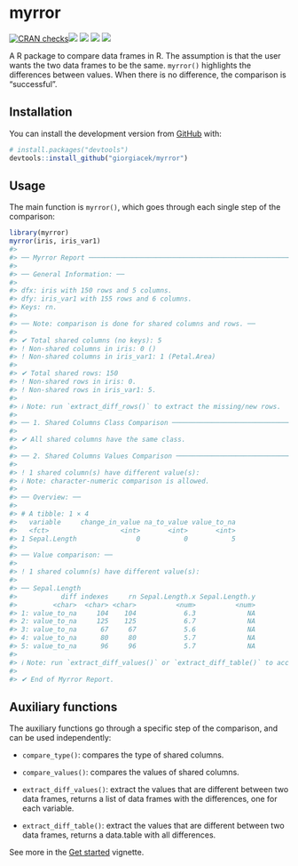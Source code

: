 
<!-- README.md is generated from README.Rmd. Please edit that file -->

# myrror

<!-- badges: start -->

[![CRAN
checks](https://badges.cranchecks.info/summary/myrror.svg)](https://cran.r-project.org/web/checks/check_results_myrror.html)[![](https://www.r-pkg.org/badges/version/myrror?color=orange)](https://cran.r-project.org/package=myrror)
[![](https://img.shields.io/badge/devel%20version-0.0.0.9001-blue.svg)](https://github.com/giorgiacek/myrror)
[![](https://codecov.io/gh/giorgiacek/myrror/branch/main/graph/badge.svg)](https://app.codecov.io/gh/giorgiacek/myrror)
[![](https://img.shields.io/badge/lifecycle-experimental-orange.svg)](https://lifecycle.r-lib.org/articles/stages.html#experimental)

<!-- badges: end -->

A R package to compare data frames in R. The assumption is that the user
wants the two data frames to be the same. `myrror()` highlights the
differences between values. When there is no difference, the comparison
is “successful”.

## Installation

You can install the development version from
[GitHub](https://github.com/) with:

``` r
# install.packages("devtools")
devtools::install_github("giorgiacek/myrror")
```

## Usage

The main function is `myrror()`, which goes through each single step of
the comparison:

``` r
library(myrror)
myrror(iris, iris_var1)
#> 
#> ── Myrror Report ───────────────────────────────────────────────────────────────
#> 
#> ── General Information: ──
#> 
#> dfx: iris with 150 rows and 5 columns.
#> dfy: iris_var1 with 155 rows and 6 columns.
#> Keys: rn.
#> 
#> ── Note: comparison is done for shared columns and rows. ──
#> 
#> ✔ Total shared columns (no keys): 5
#> ! Non-shared columns in iris: 0 ()
#> ! Non-shared columns in iris_var1: 1 (Petal.Area)
#> 
#> ✔ Total shared rows: 150
#> ! Non-shared rows in iris: 0.
#> ! Non-shared rows in iris_var1: 5.
#> 
#> ℹ Note: run `extract_diff_rows()` to extract the missing/new rows.
#> 
#> ── 1. Shared Columns Class Comparison ──────────────────────────────────────────
#> 
#> ✔ All shared columns have the same class.
#> 
#> ── 2. Shared Columns Values Comparison ─────────────────────────────────────────
#> 
#> ! 1 shared column(s) have different value(s):
#> ℹ Note: character-numeric comparison is allowed.
#> 
#> ── Overview: ──
#> 
#> # A tibble: 1 × 4
#>   variable     change_in_value na_to_value value_to_na
#>   <fct>                  <int>       <int>       <int>
#> 1 Sepal.Length               0           0           5
#> 
#> ── Value comparison: ──
#> 
#> ! 1 shared column(s) have different value(s):
#> 
#> ── Sepal.Length
#>           diff indexes     rn Sepal.Length.x Sepal.Length.y
#>         <char>  <char> <char>          <num>          <num>
#> 1: value_to_na     104    104            6.3             NA
#> 2: value_to_na     125    125            6.7             NA
#> 3: value_to_na      67     67            5.6             NA
#> 4: value_to_na      80     80            5.7             NA
#> 5: value_to_na      96     96            5.7             NA
#> 
#> ℹ Note: run `extract_diff_values()` or `extract_diff_table()` to access the results in list or table format.
#> 
#> ✔ End of Myrror Report.
```

## Auxiliary functions

The auxiliary functions go through a specific step of the comparison,
and can be used independently:

- `compare_type()`: compares the type of shared columns.

- `compare_values()`: compares the values of shared columns.

- `extract_diff_values()`: extract the values that are different between
  two data frames, returns a list of data frames with the differences,
  one for each variable.

- `extract_diff_table()`: extract the values that are different between
  two data frames, returns a data.table with all differences.

See more in the [Get
started](https://giocek.github.io/myrror/articles/myrror.html) vignette.
